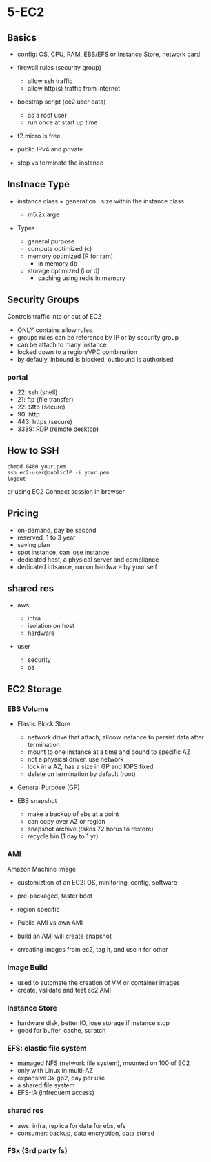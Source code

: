 # 5-EC2

## Basics
- config: OS, CPU, RAM, EBS/EFS or Instance Store, network card
- firewall rules (security group) 
    - allow ssh traffic
    - allow http(s) traffic from internet

- boostrap script (ec2 user data)
    - as a root user
    - run once at start up time

- t2.micro is free

- public IPv4 and private

- stop vs terminate the instance

## Instnace Type
- instance class + generation . size within the instance class
    - m5.2xlarge

- Types
    - general purpose
    - compute optimized (c)
    - memory optimized (R for ram)
        - in memory db
    - storage optimized (i or d)
        - caching using redis in memory

## Security Groups
Controls traffic into or out of EC2

- ONLY contains allow rules
- groups rules can be reference by IP or by security group
- can be attach to many instance
- locked down to a region/VPC combination
- by defauly, inbound is blocked, outbound is authorised 

### portal
- 22: ssh (shell)
- 21: ftp (file transfer)
- 22: Sftp (secure)
- 90: http
- 443: https (secure)
- 3389: RDP (remote desktop)

## How to SSH

```
chmod 0400 your.pem
ssh ec2-user@publicIP -i your.pem
logout
```

or using EC2 Connect session in browser

## Pricing

- on-demand, pay be second
- reserved, 1 to 3 year
- saving plan
- spot instance, can lose instance
- dedicated host, a physical server and compliance
- dedicated intsance, run on hardware by your self

## shared res
- aws
    - infra
    - isolation on host
    - hardware

- user
    - security 
    - os


## EC2 Storage

### EBS Volume

- Elastic Block Store
    - network drive that attach, alloow instance to persist data after termination
    - mount to one instance at a time and bound to specific AZ
    - not a physical driver, use network
    - lock in a AZ, has a size in GP and IOPS fixed
    - delete on termination by default (root)

- General Purpose (GP)

- EBS snapshot
    - make a backup of ebs at a point 
    - can copy over AZ or region
    - snapshot archive (takes 72 horus to restore)
    - recycle bin (1 day to 1 yr)

### AMI 
Amazon Machine Image

- customiztion of an EC2: OS, minitoring, config, software
- pre-packaged, faster boot
- region specific

- Public AMI vs own AMI
- build an AMI will create snapshot
- crreating images from ec2, tag it, and use it for other 

### Image Build
- used to automate the creation of VM or container images
- create, validate and test ec2 AMI

### Instance Store
- hardware disk, better IO, lose storage if instance stop
- good for buffer, cache, scratch

### EFS: elastic file system
- managed NFS (network file system), mounted on 100 of EC2
- only with Linux in multi-AZ
- expansive 3x gp2, pay per use
- a shared file system
- EFS-IA (infrequent access)

### shared res
- aws: infra, replica for data for ebs, efs
- consumer: backup, data encryption, data stored

### FSx (3rd party fs)